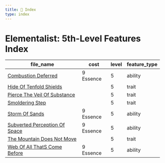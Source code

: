 ```yaml
---
title: 📑 Index
type: index
---
```


# Elementalist: 5th-Level Features Index

| file_name                                                                 | cost      | level | feature_type |
| ------------------------------------------------------------------------- | --------- | ----- | ------------ |
| [Combustion Deferred](../Combustion%20Deferred)                           | 9 Essence | 5     | ability      |
| [Hide Of Tenfold Shields](../Hide%20Of%20Tenfold%20Shields)               |           | 5     | trait        |
| [Pierce The Veil Of Substance](../Pierce%20The%20Veil%20Of%20Substance)   |           | 5     | trait        |
| [Smoldering Step](../Smoldering%20Step)                                   |           | 5     | trait        |
| [Storm Of Sands](../Storm%20Of%20Sands)                                   | 9 Essence | 5     | ability      |
| [Subverted Perception Of Space](../Subverted%20Perception%20Of%20Space)   | 9 Essence | 5     | ability      |
| [The Mountain Does Not Move](../The%20Mountain%20Does%20Not%20Move)       |           | 5     | trait        |
| [Web Of All ThatS Come Before](../Web%20Of%20All%20ThatS%20Come%20Before) | 9 Essence | 5     | ability      |
